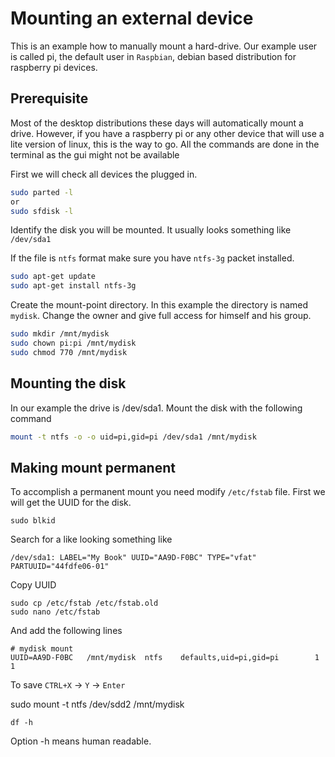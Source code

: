 # Mounting an external device

This is an example how to manually mount a hard-drive.
Our example user is called pi, the default user in `Raspbian`, debian based distribution for raspberry pi devices. 

## Prerequisite 
Most of the desktop distributions these days will automatically mount a drive.
However, if you have a raspberry pi or any other device that will use a lite version of linux, this is the way to go. All the commands are done in the terminal as the gui might not be available

First we will check all devices the plugged in.

```bash
sudo parted -l
or 
sudo sfdisk -l
```

Identify the disk you will be mounted.
It usually looks something like `/dev/sda1`

If the file is `ntfs` format make sure you have `ntfs-3g` packet installed.

```bash
sudo apt-get update
sudo apt-get install ntfs-3g
```

Create the mount-point directory. In this example the directory is named `mydisk`. 
Change the owner and give full access for himself and his group.

```bash
sudo mkdir /mnt/mydisk
sudo chown pi:pi /mnt/mydisk
sudo chmod 770 /mnt/mydisk
```

## Mounting the disk
In our example the drive is /dev/sda1.
Mount the disk with the following command

```bash
mount -t ntfs -o -o uid=pi,gid=pi /dev/sda1 /mnt/mydisk 
```

## Making mount permanent
To accomplish a permanent mount you need modify `/etc/fstab` file.
First we will get the UUID for the disk.

```
sudo blkid
```

Search for a like looking something like 

```
/dev/sda1: LABEL="My Book" UUID="AA9D-F0BC" TYPE="vfat" PARTUUID="44fdfe06-01"
```

Copy UUID

```
sudo cp /etc/fstab /etc/fstab.old
sudo nano /etc/fstab    
```

And add the following lines 

```
# mydisk mount
UUID=AA9D-F0BC   /mnt/mydisk  ntfs    defaults,uid=pi,gid=pi        1       1
```

To save `CTRL+X` -> `Y` -> `Enter`

sudo mount -t ntfs  /dev/sdd2 /mnt/mydisk 



```
df -h
``` 

Option -h means human readable.





